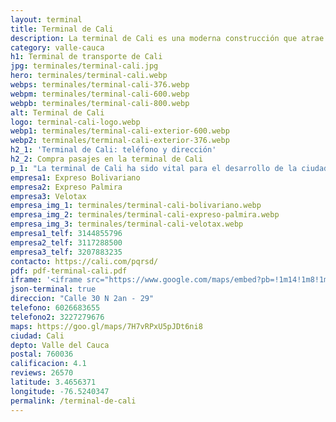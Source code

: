 ```yaml
---
layout: terminal
title: Terminal de Cali
description: La terminal de Cali es una moderna construcción que atrae miles de visitantes a diario. Viaja seguro por esta terminal de transporte.
category: valle-cauca
h1: Terminal de transporte de Cali
jpg: terminales/terminal-cali.jpg
hero: terminales/terminal-cali.webp
webps: terminales/terminal-cali-376.webp
webpm: terminales/terminal-cali-600.webp
webpb: terminales/terminal-cali-800.webp
alt: Terminal de Cali
logo: terminal-cali-logo.webp
webp1: terminales/terminal-cali-exterior-600.webp
webp2: terminales/terminal-cali-exterior-376.webp
h2_1: 'Terminal de Cali: teléfono y dirección'
h2_2: Compra pasajes en la terminal de Cali
p_1: "La terminal de Cali ha sido vital para el desarrollo de la ciudad. También, ha sido y sigue siendo una fuente de generación de empleo."
empresa1: Expreso Bolivariano
empresa2: Expreso Palmira
empresa3: Velotax
empresa_img_1: terminales/terminal-cali-bolivariano.webp
empresa_img_2: terminales/terminal-cali-expreso-palmira.webp
empresa_img_3: terminales/terminal-cali-velotax.webp
empresa1_telf: 3144855796
empresa2_telf: 3117288500
empresa3_telf: 3207883235
contacto: https://cali.com/pqrsd/
pdf: pdf-terminal-cali.pdf
iframe: '<iframe src="https://www.google.com/maps/embed?pb=!1m14!1m8!1m3!1d3965.8771378474376!2d-75.571231!3d6.279879!3m2!1i1024!2i768!4f13.1!3m3!1m2!1s0x8e4428d778c62ff7%3A0x14b3b886bb9997e3!2sTerminales%20Medell%C3%ADn%20-%20Norte!5e0!3m2!1ses!2sco!4v1676576605595!5m2!1ses!2sco" width="100%" height="450" style="border:0;" allowfullscreen="" loading="lazy" referrerpolicy="no-referrer-when-downgrade"></iframe>'
json-terminal: true
direccion: "Calle 30 N 2an - 29"
telefono: 6026683655
telefono2: 3227279676
maps: https://goo.gl/maps/7H7vRPxU5pJDt6ni8
ciudad: Cali
depto: Valle del Cauca
postal: 760036
calificacion: 4.1
reviews: 26570
latitude: 3.4656371
longitude: -76.5240347
permalink: /terminal-de-cali
---
```

